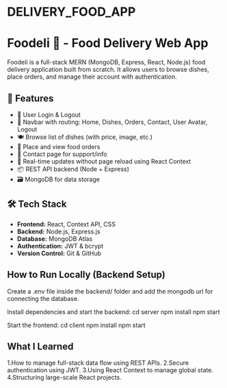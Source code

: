 # DELIVERY_FOOD_APP
# Foodeli 🍔 - Food Delivery Web App

Foodeli is a full-stack MERN (MongoDB, Express, React, Node.js) food delivery application built from scratch. It allows users to browse dishes, place orders, and manage their account with authentication.

## 🚀 Features

- 🔐 User Login & Logout
- 🧭 Navbar with routing: Home, Dishes, Orders, Contact, User Avatar, Logout
- 🍽️ Browse list of dishes (with price, image, etc.)
- 🛒 Place and view food orders
- 💬 Contact page for support/info
- 🔄 Real-time updates without page reload using React Context
- 📦 REST API backend (Node + Express)
- 🗃️ MongoDB for data storage
## 🛠️ Tech Stack

- **Frontend:** React, Context API, CSS
- **Backend:** Node.js, Express.js
- **Database:** MongoDB Atlas
- **Authentication:** JWT & bcrypt
- **Version Control:** Git & GitHub

## How to Run Locally (Backend Setup)
Create a .env file inside the backend/ folder and add the mongodb url for connecting the database.

Install dependencies and start the backend:
cd server
npm install
npm start

Start the frontend:
cd client
npm install
npm start


## What I Learned
1.How to manage full-stack data flow using REST APIs.
2.Secure authentication using JWT.
3.Using React Context to manage global state.
4.Structuring large-scale React projects.
